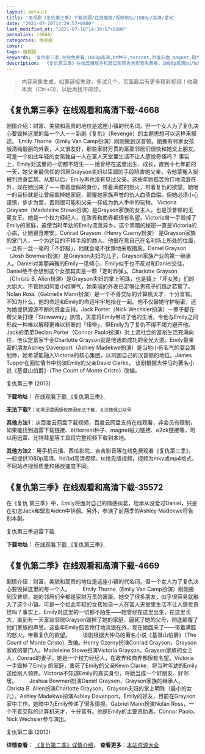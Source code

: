 ```yaml
---
layout: default
title: '电视剧《复仇第三季》下载资源/在线播放/视频地址/1080p/高清/蓝光'
date: "2021-07-10T14:39:57+0800"
last_modified_at: "2021-07-10T14:39:57+0800"
permalink: /4668/
categories: 电视剧
cover:
tags: 电视剧
keywords: '复仇第三季,在线免费看,1080p高清,bt种子,torrent,百度云盘,magnet,磁力链,迅雷下载资源'
description: '《复仇第三季》在线云播放手机西瓜影院吉吉影音免费看，1080p高清bd/hd未删减完整版和tc抢先枪版，mkv/mp4格式，附带bt/torrent种子、magnet/磁力链、百度云盘、网盘资源迅雷下载链接'
---
```


>内容采集生成，如果链接失效，多试几个，页面最后有更多精彩视频！收藏本页（Ctrl+D)，以后再找不麻烦。


## 《复仇第三季》在线观看和高清下载-4668

剧情介绍：财富、美貌和高贵的地位是这座小镇的代名词，但一个女人为了复仇决心要毁掉这里的每一个人－－新剧《复仇》（Revenge）的主题思想可以这样来描述。   Emily Thorne（Emily Van Camp扮演）刚刚搬到汉普顿。她拥有邻家女孩般清纯靓丽的外表，人又很友好，那些家财万贯的富豪邻居们很快和她交上朋友。可是一个如此年轻的女孩独自一人在富人天堂里生活不让人感觉奇怪吗？ 事实上，Emily对这里的一切都不陌生－－她曾经在这里出生、成长，直到十七年前的一天，她父亲最信任的邻居Grayson夫妇以卑鄙的手段陷害她父亲，令他蒙冤入狱被判终身监禁。从那以后，Emily再也没有见过父亲。这些年她孤苦伶仃地流浪在外，现在她回来了－－带着虚假的身份，带着满腔的怒火，带着复仇的欲望。她唯一的目标就是让曾经毁掉她家庭、颠覆她家族声誉的仇人血债血偿。但她必须小心谨慎，步步为营，否则很可能和父亲一样成为仇人手中的玩物。 Victoria Grayson（Madeleine Stowe扮演）是Grayson家族的女主人，也是汉普顿的无冕女王。她是一个权力经纪人，在政界和商界都很有名望。Victoria曾一手毁掉了Emily的家庭，迫使当时年幼的Emily流落异乡。这个黑暗的秘密一直是Victoria的心病，让她寝食难安。Conrad Grayson（Henry Czerny扮演） 是Grayson家族的掌门人，一个为达目的不择手段的商人。他很在意自己在名利场上所处的位置，一旦有一丝一毫的「不舒服」，他就会毫不犹豫地采取措施。Daniel Grayson（Josh Bowman扮演）是Grayson夫妇的儿子，Grayson家族产业的第一继承人。Daniel对美丽典雅的Emily一见倾心，Emily似乎也不反对和Daniel交往，Daniel绝不会想到这个女孩其实是一颗「定时炸弹」。Charlotte Grayson（Christa B. Allen扮演）是Grayson夫妇的掌上明珠，也是镇上「坏女孩」们的大姐大。不管她如何耍小姐脾气，她美丽的外表已足够让男孩子们趋之若鹜了。Nolan Ross（Gabrielle Mann扮演）是一个不善交际的计算机天才，十分富有。不知为什么，他的命运和Emily的命运牢牢地拴在一起。他不仅替她守护秘密，还为她提供源源不断的资金支持。Jack Porter（Nick Wechsler扮演）一辈子都在帮父亲打理「Stowaway」旅馆，天意将Emily带进了他的生活，令他与Emily之间形成一种难以解释更难以斩断的「纽带」，但Emily为了复仇不得不竭力避开他。Jack的弟弟Declan Porter（Connor Paolo扮演）对上流社会的富裕生活充满向往，他认定富家千金Charlotte Grayson就是他通向成功的金光大道。Emily最亲密的朋友Ashley Davenport（Ashley Madekwe扮演）是当地小有名气的宴会策划师，她希望能融入Victoria的核心集团，以巩固自己的汉普顿的地位。James Tupper在回忆情节中扮演Emily的父亲David Clarke。   该剧根据大仲马的著名小说《基督山伯爵》（The Count of Monte Cristo）改编。


复仇第三季 (2013)

**下载地址**： [在线观看下载 《复仇第三季》](https://www.btbtdy.me/btdy/dy1444.html) 


**无法下载?**：`如果迅雷因版权原因无法下载，关注微信公众号 `

**其他方法1**：从百度云网盘下载视频，百度云网盘支持在线观看，非会员有限制，如果能找到迅雷下载链接、bt/torrent种子、magnet磁力链接、e2dk链接等，可以用迅雷、比特彗星等工具将完整视频下载到本地。

**其他方法2**：用手机云播、西瓜影院、吉吉影音等在线免费观看《复仇第三季》，一般提供1080p高清、hd/bd高清视频、tc抢先版视频，视频为mkv或mp4格式，不同站点视频质量和播放速度不同。


## 《复仇第三季》在线观看和高清下载-35572

在《复仇 第三季》中，Emily将面对自己的情感纠葛，坦承从没爱过Daniel，只是在初恋Jack和盟友Aiden中徘徊。另外，参演了前两季的Ashley Madekwe将告别本剧。


复仇第三季迅雷下载

**下载地址**： [在线观看下载 《复仇第三季》](https://www.993dy.com//vod-detail-id-36187.html) 


## 《复仇第二季》在线观看和高清下载-4669

剧情介绍：财富、美貌和高贵的地位是这座小镇的代名词，但一个女人为了复仇决心要毁掉这里的每一个人。   　　Emily Thorne（Emily Van Camp扮演）刚刚搬到汉普顿，她的邻居们全都是家财万贯的富豪。她交了很多朋友，似乎很容易就融入了这个小镇。可是一个如此年轻的女孩独自一人在富人天堂里生活不让人感觉奇怪吗？事实上，Emily对这里的一切都不陌生——她曾经在这里出生，在这里长大，直到有一天富翁邻居Grayson毁掉了她的家庭，逼死了她的父母，彻底颠覆了他们家族的声誉。这些年Emily孤苦伶仃地流浪在外，现在她回来了——带着满腔的怒火，带着复仇的欲望。   　　该剧根据大仲马的著名小说《基督山伯爵》（The Count of Monte Cristo）改编。Henry Czerny扮演Conrad Grayson，Grayson家族的掌门人。Madeleine Stowe扮演Victoria Grayson，Grayson家族的女主人，Conrad的妻子。她是一个权力经纪人，在政界和商界都很有名望。Victoria一手毁掉了Emily 的家庭，害死了Emily的父亲Kevin Clarke，将当时年幼的Emily送给别人领养。Victoria不知道Emily的真实身份，将她当成一个好朋友、好邻居。   　　Joshua Bowman扮演Daniel Grayson，Grayson家族的继承人。Christa B. Allen扮演Charlotte Grayson，Grayson夫妇的掌上明珠（最小的女儿）。Ashley Madekwe扮演Ashley Davenport，Emily的好友，目前在Grayson家中工作。她暗中为Emily传递了很多情报。Gabriel Mann扮演Nolan Ross，一个不善交际的计算机天才，十分富有。他是Emily的主要资助者。Connor Paolo、Nick Wechsler参与演出。


复仇第二季 (2012)

**详情查看**： [《复仇第二季》详情介绍](/movie/4669/)， **查看更多**：[本站资源大全](/movie/t/all/)

